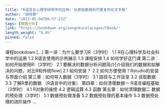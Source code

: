 ```yaml
---
title: "R语言在心理学研究中的应用: 从原始数据到可重复的论文手稿"
author: "胡传鹏"
date: "2023-05-04T09:57:23Z"
tags: [数据分析]
link: "https://bookdown.org/sengokucolaingoo/CBook/"
length_weight: "9.6%"
pinned: false
---
```


课程bookdown [...] 第一讲：为什么要学习R（3学时） 1.1 R在心理科学及社会科学中的运用 1.2 R语言使用的示例展示 1.3 课程安排 1.4 如何学好这门课 第二讲：如何开始使用R:（3学时） 2.1 要解决的数据分析问题简介[介绍我们的数据和拟解决的问题，对比R和传统flow] 2.1 如何安装？ 2.2 如何方便使用？Rstudio的安装与界面介绍 第三章：如何导入数据（3学时） 3.1 路径与工作目录 3.2 读取数据 3.3 了解R里的数据 （R语言中的对象） 第四章：如何清理数据一 R语言编程基础（3学时） 4.1 R对象的操控 4.2 逻辑运算 4.3 函数 第五章：如何清理数据二 数据的预处理（3学时） 5.1 数据预处理准备 5.2 数据预处理的基本操作 5.3 数据预处理的进阶操作 ...
